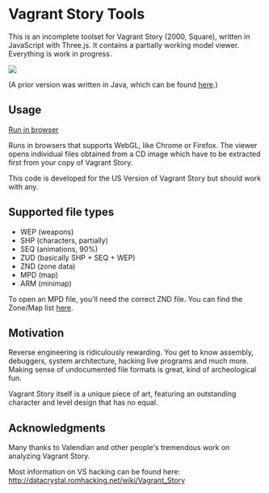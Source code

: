 # Vagrant Story Tools

This is an incomplete toolset for Vagrant Story (2000, Square),
written in JavaScript with Three.js.
It contains a partially working model viewer.
Everything is work in progress.

<img src="https://rawgit.com/terratempest/vstools/master/dragon.png">

(A prior version was written in Java, which can be found [here](https://github.com/morris/vstools-java).)

## Usage

[Run in browser](https://rawgit.com/terratempest/vstools/master/index.html)

Runs in browsers that supports WebGL, like Chrome or Firefox.
The viewer opens individual files obtained from a CD image
which have to be extracted first from your copy of Vagrant Story.

This code is developed for the US Version of Vagrant Story but should work with any.

## Supported file types

- WEP (weapons)
- SHP (characters, partially)
- SEQ (animations, 90%)
- ZUD (basically SHP + SEQ + WEP)
- ZND (zone data)
- MPD (map)
- ARM (minimap)

To open an MPD file, you'll need the correct ZND file.
You can find the Zone/Map list
[here](http://datacrystal.romhacking.net/wiki/Vagrant_Story:rooms_list).

## Motivation

Reverse engineering is ridiculously rewarding.
You get to know assembly, debuggers, system architecture, hacking live programs and much more.
Making sense of undocumented file formats is great, kind of archeological fun.

Vagrant Story itself is a unique piece of art,
featuring an outstanding character and level design that has no equal.

## Acknowledgments

Many thanks to Valendian and other people's tremendous work on analyzing Vagrant Story.

Most information on VS hacking can be found here:
http://datacrystal.romhacking.net/wiki/Vagrant_Story

